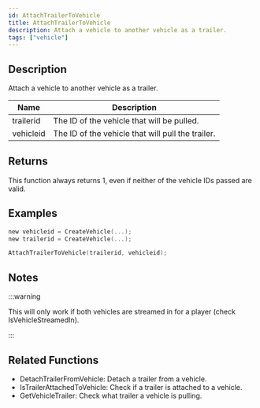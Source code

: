 ```yaml
---
id: AttachTrailerToVehicle
title: AttachTrailerToVehicle
description: Attach a vehicle to another vehicle as a trailer.
tags: ["vehicle"]
---
```


## Description

Attach a vehicle to another vehicle as a trailer.

| Name      | Description                                       |
| --------- | ------------------------------------------------- |
| trailerid | The ID of the vehicle that will be pulled.        |
| vehicleid | The ID of the vehicle that will pull the trailer. |

## Returns

This function always returns 1, even if neither of the vehicle IDs passed are valid.

## Examples

```c
new vehicleid = CreateVehicle(...);
new trailerid = CreateVehicle(...);

AttachTrailerToVehicle(trailerid, vehicleid);
```

## Notes

:::warning

This will only work if both vehicles are streamed in for a player (check IsVehicleStreamedIn).

:::

## Related Functions

- DetachTrailerFromVehicle: Detach a trailer from a vehicle.
- IsTrailerAttachedToVehicle: Check if a trailer is attached to a vehicle.
- GetVehicleTrailer: Check what trailer a vehicle is pulling.
